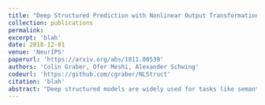 ```yaml
---
title: "Deep Structured Prediction with Nonlinear Output Transformations"
collection: publications
permalink:
excerpt: 'blah'
date: 2018-12-01
venue: 'NeurIPS'
paperurl: 'https://arxiv.org/abs/1811.00539'
authors: 'Colin Graber, Ofer Meshi, Alexander Schwing'
codeurl: 'https://github.com/cgraber/NLStruct'
citation: 'blah'
abstract: "Deep structured models are widely used for tasks like semantic segmentation, where explicit correlations between variables provide important prior information which generally helps to reduce the data needs of deep nets. However, current deep structured models are restricted by oftentimes very local neighborhood structure, which cannot be increased for computational complexity reasons, and by the fact that the output configuration, or a representation thereof, cannot be transformed further. Very recent approaches which address those issues include graphical model inference inside deep nets so as to permit subsequent non-linear output space transformations. However, optimization of those formulations is challenging and not well understood. Here, we develop a novel model which generalizes existing approaches, such as structured prediction energy networks, and discuss a formulation which maintains applicability of existing inference techniques."
---
```


